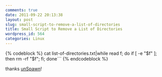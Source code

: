 ```yaml
---
comments: true
date: 2011-09-22 20:13:38
layout: post
slug: small-script-to-remove-a-list-of-directories
title: Small Script to Remove a List of Directories
wordpress_id: 564
categories: Linux
---
```


{% codeblock %}
cat list-of-directories.txt|while read f; do
if [ -e "$f" ]; then rm -rf "$f"; fi; done```
{% endcodeblock %}

thanks [unSpawn](http://www.linuxquestions.org/questions/programming-9/scripting-problem-rm-filelist-460910/#post2320128)! 
